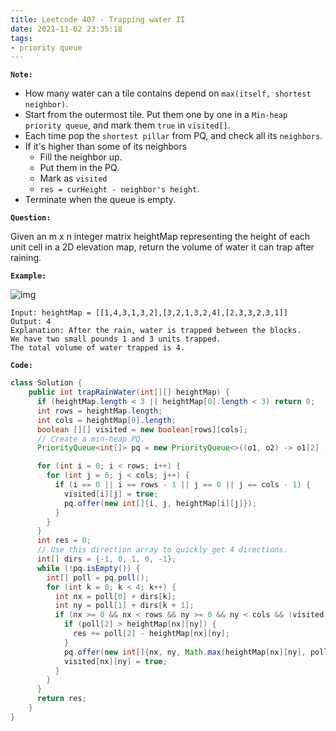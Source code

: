 ```yaml
---
title: Leetcode 407 - Trapping water II
date: 2021-11-02 23:35:18
tags:
- priority queue
---
```

**`Note:`**
- How many water can a tile contains depend on `max(itself, shortest neighbor)`.
- Start from the outermost tile. Put them one by one in a `Min-heap priority queue`, and mark them `true` in `visited[]`.
- Each time pop the `shortest pillar` from PQ, and check all its `neighbors`.
- If it's higher than some of its neighbors
  - Fill the neighbor up.
  - Put them in the PQ.
  - Mark as `visited`
  - `res = curHeight - neighbor's height`.
- Terminate when the queue is empty.

**`Question:`**

Given an m x n integer matrix heightMap representing the height of each unit cell in a 2D elevation map, return the volume of water it can trap after raining.

**`Example:`**

![img](https://assets.leetcode.com/uploads/2021/04/08/trap1-3d.jpg)
```
Input: heightMap = [[1,4,3,1,3,2],[3,2,1,3,2,4],[2,3,3,2,3,1]]
Output: 4
Explanation: After the rain, water is trapped between the blocks.
We have two small pounds 1 and 3 units trapped.
The total volume of water trapped is 4.
```

**`Code:`**
```java
class Solution {
    public int trapRainWater(int[][] heightMap) {
      if (heightMap.length < 3 || heightMap[0].length < 3) return 0;
      int rows = heightMap.length;
      int cols = heightMap[0].length;
      boolean [][] visited = new boolean[rows][cols];
      // Create a min-heap PQ.
      PriorityQueue<int[]> pq = new PriorityQueue<>((o1, o2) -> o1[2] - o2[2]);

      for (int i = 0; i < rows; i++) {
        for (int j = 0; j < cols; j++) {
          if (i == 0 || i == rows - 1 || j == 0 || j == cols - 1) {
            visited[i][j] = true;
            pq.offer(new int[]{i, j, heightMap[i][j]});
          }
        }
      }
      int res = 0;
      // Use this direction array to quickly get 4 directions. 
      int[] dirs = {-1, 0, 1, 0, -1};
      while (!pq.isEmpty()) {
        int[] poll = pq.poll();
        for (int k = 0; k < 4; k++) {
          int nx = poll[0] + dirs[k];
          int ny = poll[1] + dirs[k + 1];
          if (nx >= 0 && nx < rows && ny >= 0 && ny < cols && !visited[nx][ny]) {
            if (poll[2] > heightMap[nx][ny]) {
              res += poll[2] - heightMap[nx][ny];
            }
            pq.offer(new int[]{nx, ny, Math.max(heightMap[nx][ny], poll[2])});
            visited[nx][ny] = true;
          }
        }
      }
      return res;
    }
}
```